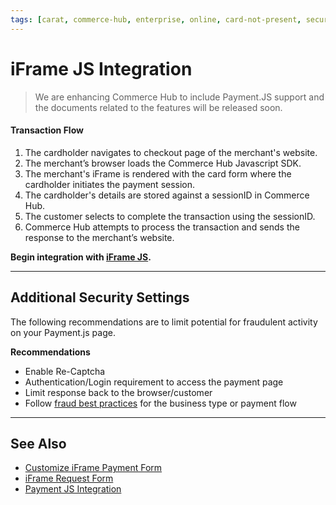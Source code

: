 ```yaml
---
tags: [carat, commerce-hub, enterprise, online, card-not-present, secure-payment-form, payment-js, tokenization]
---
```


# iFrame JS Integration

<!-- theme: danger -->
> We are enhancing Commerce Hub to include Payment.JS support and the documents related to the features will be released soon.


#### Transaction Flow

1. The cardholder navigates to checkout page of the merchant's website.
2. The merchant’s browser loads the Commerce Hub Javascript SDK.
3. The merchant's iFrame is rendered with the card form where the cardholder initiates the payment session.
4. The cardholder's details are stored against a sessionID in Commerce Hub.
5. The customer selects to complete the transaction using the sessionID. 
7. Commerce Hub attempts to process the transaction and sends the response to the merchant’s website.


**Begin integration with [iFrame JS](?path=docs/Online-Mobile-Digital/Secure-Data-Capture/iFrame-JS/iFrame-Request.md).**

---

## Additional Security Settings

The following recommendations are to limit potential for fraudulent activity on your Payment.js page. 

**Recommendations**

- Enable Re-Captcha
- Authentication/Login requirement to access the payment page
- Limit response back to the browser/customer
- Follow [fraud best practices](?path=docs/Resources/Guides/Fraud/Fraud-Settings.md) for the business type or payment flow

---

## See Also

- [Customize iFrame Payment Form](?path=docs/Online-Mobile-Digital/Secure-Data-Capture/iFrame-JS/iFrame-Customization.md)
- [iFrame Request Form](?path=docs/Online-Mobile-Digital/Secure-Data-Capture/iFrame-JS/iFrame-Request.md)
- [Payment JS Integration](?path=docs/Online-Mobile-Digital/Secure-Data-Capture/Payment-JS/Payment-JS.md)
